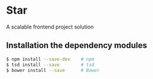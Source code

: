 # Star
A scalable frontend project solution

## Installation the dependency modules

```bash
$ npm install --save-dev    # npm
$ tsd install --save        # tsd
$ bower install --save      # Bower
```
